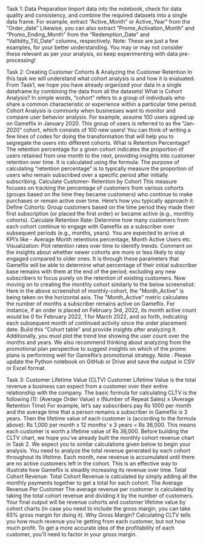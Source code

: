 Task 1: Data Preparation
Import data into the notebook, check for data quality and consistency, and combine the required datasets into a single data frame.
For example, extract “Active_Month” or Active_Year” from the “Order_date” 
Likewise, you can also extract “Prome_Activation_Month” and “Promo_Ending_Month” from the “Redemption_Date” and “Valitdity_Till_Date” columns, respectively.
Note: These are just a few examples, for your better understanding. You may or may not consider these relevant as per your analysis, so keep experimenting with data pre-processing!


Task 2: Creating Customer Cohorts & Analyzing the Customer Retention
In this task we will understand what cohort analysis is and how it is evaluated. From Task1, we hope you have already organized your data in a single dataframe by combining the data from all the datasets!
What is Cohort Analysis?
In simple words, “cohort” refers to a group of individuals who share a common characteristic or experience within a particular time period. Cohort Analysis is commonly when businesses want to monitor and compare user behavior analysis. For example, assume 100 users signed up on Gameflix in January 2020. This group of users is referred to as the “Jan-2020” cohort, which consists of 100 new users!
You can think of writing a few lines of codes for doing the transformation that will help you to segregate the users into different cohorts.
What is Retention Percentage?
The retention percentage for a given cohort indicates the proportion of users retained from one month to the next, providing insights into customer retention over time. It is calculated using the formula:
The purpose of calculating “retention percentage” is to typically measure the proportion of users who remain subscribed over a specific period after initially subscribing.
Calculate Customer- Retention by Cohort
This measure focuses on tracking the percentage of customers from various cohorts (groups based on the time they became customers) who continue to make purchases or remain active over time. Here’s how you typically approach it:
Define Cohorts: Group customers based on the time period they made their first subscription (or placed the first order) or became active (e.g., monthly cohorts).
Calculate Retention Rate: Determine how many customers from each cohort continue to engage with Gameflix as a subscriber over subsequent periods (e.g., months, years). You are expected to arrive at KPI’s like - Average Month retentions percentage, Month Active Users etc.
Visualization: Plot retention rates over time to identify trends. Comment on the insights about whether newer cohorts are more or less likely to stay engaged compared to older ones.
It is through these parameters that Gameflix will be able to determine what percentage of their initial subscriber base remains with them at the end of the period, excluding any new subscribers to focus purely on the retention of existing customers.
Now moving on to creating the monthly cohort similarly to the below screenshot:
Here in the above screenshot of monthly-cohort, the "Month_Active" is being taken on the horizontal axis. The "Month_Active" metric calculates the number of months a subscriber remains active on Gameflix.
For instance, if an order is placed on February 3rd, 2022, its month active count would be 0 for February 2022, 1 for March 2022, and so forth, indicating each subsequent month of continued activity since the order placement date.
Build this “Cohort table” and provide insights after analyzing it. Additionally, you must plot the trend line showing the user count over the months and years. We also recommend thinking about analyzing from the promotional plan perspective to suggest insights on which of the promo plans is performing well for Gameflix’s promotional strategy.
Note : Please update the Python notebook on GitHub or Drive and save the output in CSV or Excel format.


Task 3: Customer Lifetime Value (CLTV)
Customer Lifetime Value is the total revenue a business can expect from a customer over their entire relationship with the company. The basic formula for calculating CLTV is the following (1):
(Average Order Value) x (Number of Repeat Sales) x (Average Retention Time)
For example, let’s say subscribers pay Rs 1000 per month and the average time that a person remains a subscriber in Gameflix is 3 years. Then the lifetime value of each customer is (according to the formula above):
Rs 1,000 per month x 12 months’ x 3 years = Rs 36,000. This means each customer is worth a lifetime value of Rs 36,000.
Before building the CLTV chart, we hope you’ve already built the monthly cohort revenue chart in Task 2. We expect you to similar calculations given below to begin your analysis.
 You need to analyze the total revenue generated by each cohort throughout its lifetime. Each month, new revenue is accumulated until there are no active customers left in the cohort. This is an effective way to illustrate how Gameflix is steadily increasing its revenue over time.
Total Cohort Revenue: Total Cohort Revenue is calculated by simply adding all the monthly payments together to get a total for each cohort.
The Average Revenue Per Customer 
The average revenue per customer is calculated by taking the total cohort revenue and dividing it by the number of customers.
Your final output will be revenue cohorts and customer lifetime value by cohort charts (in case you need to include the gross margin, you can take 65% gross margin for doing it).
 Why Gross Margin?
Calculating CLTV tells you how much revenue you're getting from each customer, but not how much profit.
To get a more accurate idea of the profitability of each customer, you'll need to factor in your gross margin.
